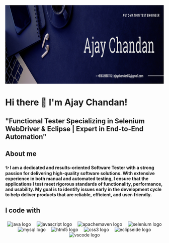 <div align="center">
  <img height="250" width="1200" src="github back.png"  />
</div>

###

<h1 align="left">Hi there 👋 I'm Ajay Chandan!</h1>

###

<h2 align="left">"Functional Tester Specializing in Selenium WebDriver & Eclipse | Expert in End-to-End Automation"</h2>

###

<h2 align="left">About me</h2>

###

<h4 align="left">✨ I am a dedicated and results-oriented Software Tester with a strong passion for delivering high-quality software solutions. With extensive experience in both manual and automated testing, I ensure that the applications I test meet rigorous standards of functionality, performance, and usability. My goal is to identify issues early in the development cycle to help deliver products that are reliable, efficient, and user-friendly.</h4>

###

<h2 align="left">I code with</h2>

###

<div align="center">
  <img src="https://cdn.jsdelivr.net/gh/devicons/devicon/icons/java/java-original.svg" height="30" alt="java logo"  />
  <img width="10" />
  <img src="https://cdn.jsdelivr.net/gh/devicons/devicon/icons/javascript/javascript-original.svg" height="30" alt="javascript logo"  />
  <img width="10" />
  <img src="https://img.shields.io/badge/Apache Maven-C71A36?logo=apachemaven&logoColor=white&style=for-the-badge" height="30" alt="apachemaven logo"  />
  <img width="10" />
  <img src="https://cdn.jsdelivr.net/gh/devicons/devicon/icons/selenium/selenium-original.svg" height="30" alt="selenium logo"  />
  <img width="10" />
  <img src="https://img.shields.io/badge/MySQL-4479A1?logo=mysql&logoColor=white&style=for-the-badge" height="30" alt="mysql logo"  />
  <img width="10" />
  <img src="https://img.shields.io/badge/HTML5-E34F26?logo=html5&logoColor=white&style=for-the-badge" height="30" alt="html5 logo"  />
  <img width="10" />
  <img src="https://img.shields.io/badge/CSS3-1572B6?logo=css3&logoColor=white&style=for-the-badge" height="30" alt="css3 logo"  />
  <img width="10" />
  <img src="https://cdn.simpleicons.org/eclipseide/2C2255" height="30" alt="eclipseide logo"  />
  <img width="10" />
  <img src="https://img.shields.io/badge/Visual Studio Code-007ACC?logo=visualstudiocode&logoColor=white&style=for-the-badge" height="30" alt="vscode logo"  />
</div>

###
